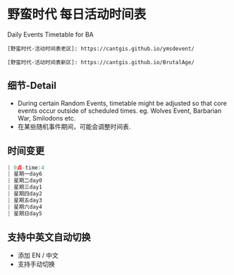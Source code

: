 # 野蛮时代 每日活动时间表
Daily Events Timetable for BA
``` 
[野蛮时代-活动时间表老区]: https://cantgis.github.io/ymsdevent/

[野蛮时代-活动时间表新区]: https://cantgis.github.io/BrutalAge/
```

## 细节-Detail
* During certain Random Events, timetable might be adjusted so that core events occur outside of scheduled times. eg. Wolves Event, Barbarian War, Smilodons etc.
* 在某些随机事件期间，可能会调整时间表.

## 时间变更
```javascript
| 0点-time:4
| 星期一day6
| 星期二day0
| 星期三day1
| 星期四day2
| 星期五day3
| 星期六day4
| 星期日day5  
```
## 支持中英文自动切换
* 添加 EN / 中文
* 支持手动切换